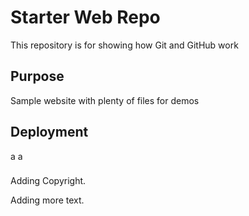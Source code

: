 # Starter Web Repo

This repository is for showing how Git and GitHub work

## Purpose

Sample website with plenty of files for demos

## Deployment

a
a

###
Adding Copyright.

Adding more text.